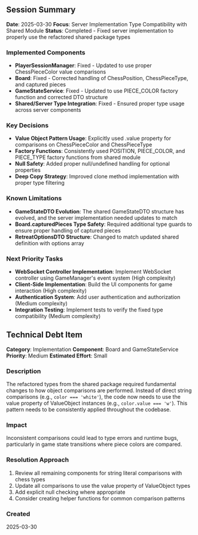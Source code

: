 ## Session Summary

**Date**: 2025-03-30
**Focus**: Server Implementation Type Compatibility with Shared Module
**Status**: Completed - Fixed server implementation to properly use the refactored shared package types

### Implemented Components
- **PlayerSessionManager**: Fixed - Updated to use proper ChessPieceColor value comparisons
- **Board**: Fixed - Corrected handling of ChessPosition, ChessPieceType, and captured pieces
- **GameStateService**: Fixed - Updated to use PIECE_COLOR factory function and corrected DTO structure
- **Shared/Server Type Integration**: Fixed - Ensured proper type usage across server components

### Key Decisions
- **Value Object Pattern Usage**: Explicitly used .value property for comparisons on ChessPieceColor and ChessPieceType
- **Factory Functions**: Consistently used POSITION, PIECE_COLOR, and PIECE_TYPE factory functions from shared module
- **Null Safety**: Added proper null/undefined handling for optional properties
- **Deep Copy Strategy**: Improved clone method implementation with proper type filtering

### Known Limitations
- **GameStateDTO Evolution**: The shared GameStateDTO structure has evolved, and the server implementation needed updates to match
- **Board.capturedPieces Type Safety**: Required additional type guards to ensure proper handling of captured pieces
- **RetreatOptionsDTO Structure**: Changed to match updated shared definition with options array

### Next Priority Tasks
- **WebSocket Controller Implementation**: Implement WebSocket controller using GameManager's event system (High complexity)
- **Client-Side Implementation**: Build the UI components for game interaction (High complexity)
- **Authentication System**: Add user authentication and authorization (Medium complexity)
- **Integration Testing**: Implement tests to verify the fixed type compatibility (Medium complexity)

## Technical Debt Item

**Category**: Implementation
**Component**: Board and GameStateService
**Priority**: Medium
**Estimated Effort**: Small

### Description
The refactored types from the shared package required fundamental changes to how object comparisons are performed. Instead of direct string comparisons (e.g., `color === 'white'`), the code now needs to use the value property of ValueObject instances (e.g., `color.value === 'w'`). This pattern needs to be consistently applied throughout the codebase.

### Impact
Inconsistent comparisons could lead to type errors and runtime bugs, particularly in game state transitions where piece colors are compared.

### Resolution Approach
1. Review all remaining components for string literal comparisons with chess types
2. Update all comparisons to use the value property of ValueObject types
3. Add explicit null checking where appropriate
4. Consider creating helper functions for common comparison patterns

### Created
2025-03-30 